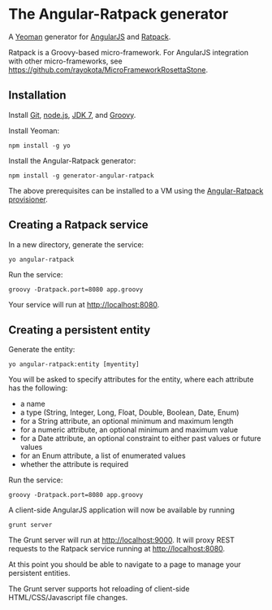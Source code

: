 # The Angular-Ratpack generator 

A [Yeoman](http://yeoman.io) generator for [AngularJS](http://angularjs.org) and [Ratpack](http://www.ratpack.io).

Ratpack is a Groovy-based micro-framework.  For AngularJS integration with other micro-frameworks, see https://github.com/rayokota/MicroFrameworkRosettaStone.

## Installation

Install [Git](http://git-scm.com), [node.js](http://nodejs.org), [JDK 7](https://www.java.com), and [Groovy](http://groovy.codehaus.org).

Install Yeoman:

    npm install -g yo

Install the Angular-Ratpack generator:

    npm install -g generator-angular-ratpack

The above prerequisites can be installed to a VM using the [Angular-Ratpack provisioner](https://github.com/rayokota/provision-angular-ratpack).

## Creating a Ratpack service

In a new directory, generate the service:

    yo angular-ratpack

Run the service:

    groovy -Dratpack.port=8080 app.groovy

Your service will run at [http://localhost:8080](http://localhost:8080).

## Creating a persistent entity

Generate the entity:

    yo angular-ratpack:entity [myentity]

You will be asked to specify attributes for the entity, where each attribute has the following:

- a name
- a type (String, Integer, Long, Float, Double, Boolean, Date, Enum)
- for a String attribute, an optional minimum and maximum length
- for a numeric attribute, an optional minimum and maximum value
- for a Date attribute, an optional constraint to either past values or future values
- for an Enum attribute, a list of enumerated values
- whether the attribute is required

Run the service:

    groovy -Dratpack.port=8080 app.groovy
    
A client-side AngularJS application will now be available by running

	grunt server
	
The Grunt server will run at [http://localhost:9000](http://localhost:9000).  It will proxy REST requests to the Ratpack service running at [http://localhost:8080](http://localhost:8080).

At this point you should be able to navigate to a page to manage your persistent entities.  

The Grunt server supports hot reloading of client-side HTML/CSS/Javascript file changes.

